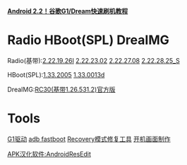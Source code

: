 **[Android 2.2！谷歌G1/Dream快速刷机教程](http://tech.163.com/mobile/10/0716/11/6BNA3QGC00112K88.html)**

# Radio  HBoot(SPL)  DreaIMG #
Radio(基带):[2.22.19.26I](http://g1tools.googlecode.com/files/Radio-2.22.19.26I.zip) [2.22.23.02](http://g1tools.googlecode.com/files/Radio-2.22.23.02.zip) [2.22.27.08](http://g1tools.googlecode.com/files/Radio-2.22.27.08.zip) [2.22.28.25\_S](http://g1tools.googlecode.com/files/Radio-2.22.28.25_S.zip)

HBoot(SPL):[1.33.2005](http://g1tools.googlecode.com/files/HBoot-1.33.2005.zip) [1.33.0013d](http://g1tools.googlecode.com/files/HBoot-1.33.0013d.zip)

DreaIMG:[RC30(基带1.26.531.2)官方版](http://g1tools.googlecode.com/files/DreaIMG%20%28RC30%201.26.531.2_Official_signed%29.7z)
# Tools #
[G1驱动](http://g1tools.googlecode.com/files/Driver.7z)
[adb fastboot](http://g1tools.googlecode.com/files/adb%20fastboot.7z)
[Recovery模式修复工具](http://g1tools.googlecode.com/files/Recovery_Fix_G1.7z)
[开机画面制作](http://g1tools.googlecode.com/files/%E5%BC%80%E6%9C%BA%E7%94%BB%E9%9D%A2%E5%88%B6%E4%BD%9C.7z)

[APK汉化软件:AndroidResEdit](http://g1tools.googlecode.com/files/AndroidResEdit.7z)